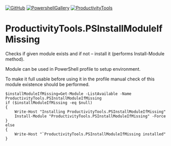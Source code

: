 [![GitHub](http://cdn.productivitytools.tech/Github40px.png)](https://github.com/pwujczyk/ProductivityTools.PSInstallModuleIfMissing)
[![PowershellGallery](http://cdn.productivitytools.tech/Powershell40px.png)](https://www.powershellgallery.com/packages/ProductivityTools.InstallModuleIfMissing/)
[![ProductivityTools](http://cdn.productivitytools.tech/Blog40px.png)](hhttp://www.productivitytools.tech/install-moduleifmissing/)
 

# ProductivityTools.PSInstallModuleIfMissing
Checks if given module exists and if not – install it (performs Install-Module method).

Module can be used in PowerShell profile to setup environment.

To make it full usable before using it in the profile manual check of this module existence should be performed.


````
$installModuleIfMissing=Get-Module -ListAvailable -Name ProductivityTools.PSInstallModuleIfMissing
if ($installModuleIfMissing -eq $null)
{
	Write-Host "Installing ProductivityTools.PSInstallModuleIfMissing"
	Install-Module "ProductivityTools.PSInstallModuleIfMissing" -Force
}
else
{
	Write-Host "`ProductivityTools.PSInstallModuleIfMissing installed"
}
````
